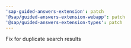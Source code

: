 ```yaml
---
'sap-guided-answers-extension': patch
'@sap/guided-answers-extension-webapp': patch
'@sap/guided-answers-extension-types': patch
---
```


Fix for duplicate search results
